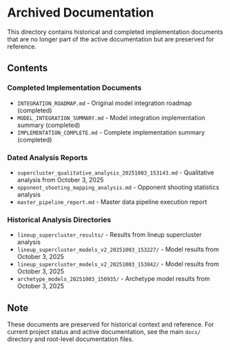 # Archived Documentation

This directory contains historical and completed implementation documents that are no longer part of the active documentation but are preserved for reference.

## Contents

### Completed Implementation Documents
- `INTEGRATION_ROADMAP.md` - Original model integration roadmap (completed)
- `MODEL_INTEGRATION_SUMMARY.md` - Model integration implementation summary (completed)
- `IMPLEMENTATION_COMPLETE.md` - Complete implementation summary (completed)

### Dated Analysis Reports
- `supercluster_qualitative_analysis_20251003_153143.md` - Qualitative analysis from October 3, 2025
- `opponent_shooting_mapping_analysis.md` - Opponent shooting statistics analysis
- `master_pipeline_report.md` - Master data pipeline execution report

### Historical Analysis Directories
- `lineup_supercluster_results/` - Results from lineup supercluster analysis
- `lineup_supercluster_models_v2_20251003_153227/` - Model results from October 3, 2025
- `lineup_supercluster_models_v2_20251003_153042/` - Model results from October 3, 2025
- `archetype_models_20251003_150935/` - Archetype model results from October 3, 2025

## Note

These documents are preserved for historical context and reference. For current project status and active documentation, see the main `docs/` directory and root-level documentation files.

